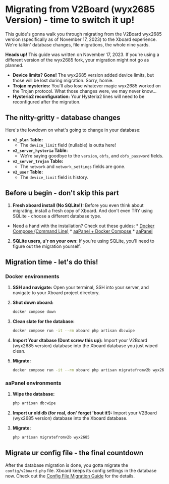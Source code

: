 # Migrating from V2Board (wyx2685 Version) - time to switch it up!

This guide's gonna walk you through migrating from the V2Board wyx2685 version (specifically as of November 17, 2023) to the Xboard experience. We're talkin' database changes, file migrations, the whole nine yards. 

**Heads up!** This guide was written on November 17, 2023. If you're using a different version of the wyx2685 fork, your migration might not go as planned.

*  **Device limits? Gone!**  The wyx2685 version added device limits, but those will be lost during migration. Sorry, homie. 
* **Trojan mysteries:** You'll also lose whatever magic wyx2685 worked on the Trojan protocol. What those changes were, we may never know...
*  **Hysteria2 reconfiguration:**  Your Hysteria2 lines will need to be reconfigured after the migration.

##  The nitty-gritty  -  database changes

Here's the lowdown on what's going to change in your database:

*  **`v2_plan` Table:** 
   * The `device_limit` field (nullable) is outta here!
* **`v2_server_hysteria` Table:**
   * We're saying goodbye to the `version`, `obfs`, and `obfs_password` fields.
* **`v2_server_trojan` Table:** 
   * The `network` and `network_settings` fields are gone.
* **`v2_user` Table:** 
   * The `device_limit` field is history. 

##  Before u begin - don't skip this part

1.  **Fresh xboard install (No SQLite!):**  Before you even think about migrating, install a fresh copy of Xboard.  And don't even TRY using SQLite -  choose a different database type.

   *   Need a hand with the installation? Check out these guides:
      *  [Docker Compose (Command Line)](./docs/docker-compose安装指南.md)
      *  [aaPanel + Docker Compose](./docs/aapanel+docker安装指南.md)
      *  [aaPanel](./docs/)

2.  **SQLite users, u'r on your own:**   If you're using SQLite,  you'll need to figure out the migration yourself.

##  Migration time -  let's do this!

### Docker environments

1.  **SSH and navigate:**  Open your terminal, SSH into your server, and navigate to your Xboard project directory.
2. **Shut down xboard:** 

   ```bash
   docker compose down
   ```

3. **Clean slate for the database:**

   ```bash
   docker compose run -it --rm xboard php artisan db:wipe
   ```

4. **Import Your dtabase (Dont screw this up):**  Import your V2Board (wyx2685 version) database into the Xboard database you just wiped clean.  

5. **Migrate:** 

   ```bash
   docker compose run -it --rm xboard php artisan migratefromv2b wyx2685
   ```

### aaPanel environments

1. **Wipe the database:**

   ```bash
   php artisan db:wipe
   ```

2. **Import ur old db (for real, don' forget 'bout it!):** Import your V2Board (wyx2685 version) database into the Xboard database.  

3. **Migrate:**

   ```bash
   php artisan migratefromv2b wyx2685
   ```

## Migrate ur config file - the final countdown

After the database migration is done, you gotta migrate the `config/v2board.php` file. Xboard keeps its config settings in the database now. Check out the [Config File Migration Guide](./config迁移指南.md) for the details. 
